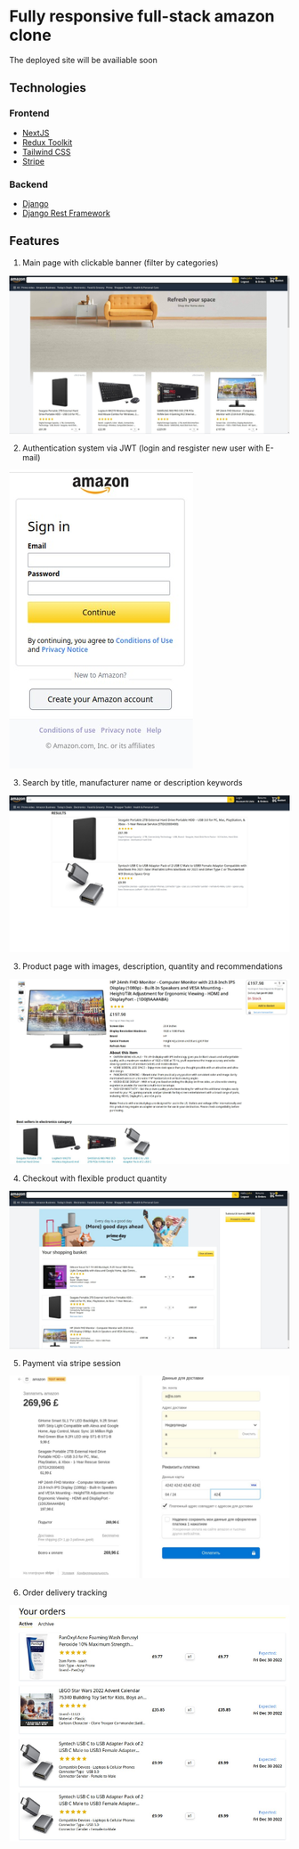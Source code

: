 # Fully responsive full-stack amazon clone
The deployed site will be availiable soon

## Technologies

### Frontend
* [NextJS](https://nextjs.org/)
* [Redux Toolkit](https://redux-toolkit.js.org/)
* [Tailwind CSS](https://tailwindcss.com/)
* [Stripe](https://stripe.com/)

### Backend
* [Django](https://www.djangoproject.com/)
* [Django Rest Framework](https://www.django-rest-framework.org/)

## Features
1. Main page with clickable banner (filter by categories)

![Landing page](https://github.com/aboronilov/amazon/blob/master/frontend/public/screenshots/main_page.jpg)

2. Authentication system via JWT (login and resgister new user with E-mail)

![Auth](https://github.com/aboronilov/amazon/blob/master/frontend/public/screenshots/login.jpg)

3. Search by title, manufacturer name or description keywords

![Search](https://github.com/aboronilov/amazon/blob/master/frontend/public/screenshots/search.jpeg)

3. Product page with images, description, quantity and recommendations

![Product](https://github.com/aboronilov/amazon/blob/master/frontend/public/screenshots/product.jpg)

4. Checkout with flexible product quantity

![Checkout](https://github.com/aboronilov/amazon/blob/master/frontend/public/screenshots/checkout.jpg)

5. Payment via stripe session

![Payment](https://github.com/aboronilov/amazon/blob/master/frontend/public/screenshots/payment.jpg)

6. Order delivery tracking

![Payment](https://github.com/aboronilov/amazon/blob/master/frontend/public/screenshots/tracking.jpg)
